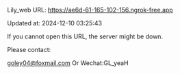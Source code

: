 Lily_web URL: https://ae6d-61-165-102-156.ngrok-free.app

Updated at: 2024-12-10 03:25:43

If you cannot open this URL, the server might be down.

Please contact: 

goley04@foxmail.com Or Wechat:GL_yeaH
